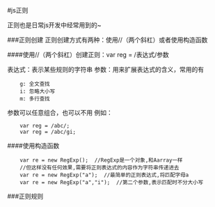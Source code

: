 #js正则

正则也是日常js开发中经常用到的~

###正则创建
正则创建方式有两种：使用//（两个斜杠）或者使用构造函数

####使用//（两个斜杠）创建正则：var reg = /表达式/参数

表达式：表示某些规则的字符串
参数：用来扩展表达式的含义，常用的有

```
	g: 全文查找
	i: 忽略大小写
	m: 多行查找
```
参数可以任意组合，也可以不用
例如：
```
	var reg = /abc/;
	var reg = /abc/gi;
```

####使用构造函数
```
	var re = new RegExp();  //RegExp是一个对象,和Aarray一样  
	//但这样没有任何效果,需要将正则表达式的内容作为字符串传递进去  
	var re = new RegExp("a");  //最简单的正则表达式,将匹配字母a  
	var re = new RegExp("a","i");  //第二个参数,表示匹配时不分大小写
```

###正则规则

